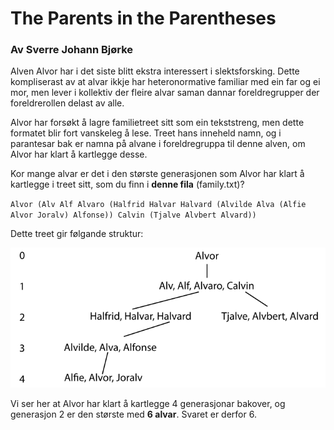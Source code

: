 # The Parents in the Parentheses

### Av Sverre Johann Bjørke

Alven Alvor har i det siste blitt ekstra interessert i slektsforsking. Dette kompliserast av at alvar ikkje har heteronormative familiar med ein far og ei mor, men lever i kollektiv der fleire alvar saman dannar foreldregrupper der foreldrerollen delast av alle.

Alvor har forsøkt å lagre familietreet sitt som ein tekststreng, men dette formatet blir fort vanskeleg å lese. Treet hans inneheld namn, og i parantesar bak er namna på alvane i foreldregruppa til denne alven, om Alvor har klart å kartlegge desse.

Kor mange alvar er det i den største generasjonen som Alvor har klart å kartlegge i treet sitt, som du finn i **denne fila** (family.txt)?

`Alvor (Alv Alf Alvaro (Halfrid Halvar Halvard (Alvilde Alva (Alfie Alvor Joralv) Alfonse)) Calvin (Tjalve Alvbert Alvard))`

Dette treet gir følgande struktur:

![Slektstre](tree.svg)

Vi ser her at Alvor har klart å kartlegge 4 generasjonar bakover, og generasjon 2 er den største med **6 alvar**. Svaret er derfor 6.
